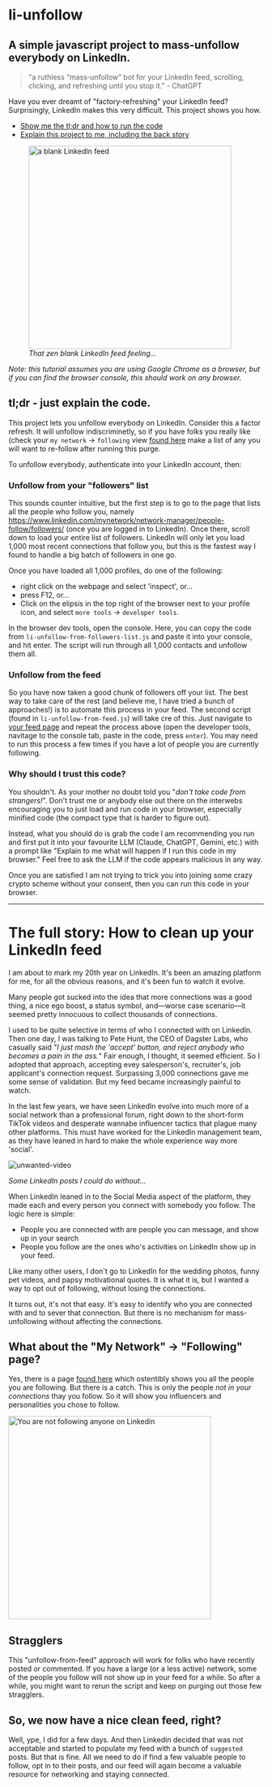 # li-unfollow
## A simple javascript project to mass-unfollow everybody on LinkedIn.

> "a ruthless “mass‑unfollow” bot for your LinkedIn feed, scrolling, clicking, and refreshing until you stop it." - ChatGPT

Have you ever dreamt of "factory-refreshing" your LinkedIn feed?  Surprisingly, LinkedIn makes this very difficult. This project shows you how.

- [Show me the tl;dr and how to run the code](#tldr)
- [Explain this project to me, including the back story](#the_story)

<figure><img src="https://github.com/user-attachments/assets/d7849162-0569-454e-b684-690433dd9e23" alt="a blank LinkedIn feed" width="400"/><figcaption><em>That zen blank LinkedIn feed feeling...</em></figcaption></figure>

*Note: this tutorial assumes you are using Google Chrome as a browser, but if you can find the browser console, this should work on any browser.*


<a id="tldr"></a>
## tl;dr - just explain the code.

This project lets you unfollow everybody on LinkedIn. Consider this a factor refresh.  It will unfollow indiscriminetly, so if you have folks you really like (check your `my network` -> `following` view [found here](https://www.linkedin.com/mynetwork/network-manager/people-follow/following/) make a list of any you will want to re-follow after running this purge.

To unfollow everybody, authenticate into your LinkedIn account, then:

### Unfollow from your "followers" list
This sounds counter intuitive, but the first step is to go to the page that lists all the people who follow you, namely https://www.linkedin.com/mynetwork/network-manager/people-follow/followers/ (once you are logged in to LinkedIn).  Once there, scroll down to load your entire list of followers.  LinkedIn will only let you load 1,000 most recent connections that follow you, but this is the fastest way I found to handle a big batch of followers in one go.

Once you have loaded all 1,000 profiles, do one of the following:
- right click on the webpage and select 'inspect', or...
- press F12, or...
- Click on the elipsis in the top right of the browser next to your profile icon, and select `more tools` → `developer tools`.

In the browser dev tools, open the console. Here, you can copy the code from `li-unfollow-from-followers-list.js` and paste it into your console, and hit enter.  The script will run through all 1,000 contacts and unfollow them all.

### Unfollow from the feed

So you have now taken a good chunk of followers off your list.  The best way to take care of the rest (and believe me, I have tried a bunch of approaches!) is to automate this process in your feed.  The second script (found in `li-unfollow-from-feed.js`) will take cre of this.  Just navigate to [your feed page](https://www.linkedin.com/feed/) and repeat the process above (open the developer tools, navitage to the console tab, paste in the code, press `enter`).  You may need to run this process a few times if you have a lot of people you are currently following.  

### Why should I trust this code?

You shouldn't.  As your mother no doubt told you "*don't take code from strangers!*".  Don't trust me or anybody else out there on the interwebs encouraging you to just load and run code in your browser, especially minified code (the compact type that is harder to figure out).

Instead, what you should do is grab the code I am recommending you run and first put it into your favourite LLM (Claude, ChatGPT, Gemini, etc.) with a prompt like "Explain to me what will happen if I run this code in my browser."  Feel free to ask the LLM if the code appears malicious in any way.

Once you are satisfied I am not trying to trick you into joining some crazy crypto scheme without your consent, then you can run this code in your browser.

<hr />

<a id="the_story"></a>
#  The full story: How to clean up your LinkedIn feed

I am about to mark my 20th year on LinkedIn.  It's been an amazing platform for me, for all the obvious reasons, and it's been fun to watch it evolve.

Many people got sucked into the idea that more connections was a good thing, a nice ego boost, a status symbol, and—worse case scenario—it seemed pretty innocuous to collect thousands of connections.

I used to be quite selective in terms of who I connected with on LinkedIn.  Then one day, I was talking to Pete Hunt, the CEO of Dagster Labs, who casually said "*I just mash the 'accept' button, and reject anybody who becomes a pain in the ass.*"  Fair enough, I thought, it seemed efficient. So I adopted that approach, accepting evey salesperson's, recruiter's, job applicant's connection request.  Surpassing 3,000 connections gave me some sense of validation.  But my feed became increasingly painful to watch.

In the last few years, we have seen LinkedIn evolve into much more of a social network than a professional forum, right down to the short-form TikTok videos and desperate wannabe influencer tactics that plague many other platforms. This must have worked for the LinkedIn management team, as they have leaned in hard to make the whole experience way more 'social'.

![unwanted-video](https://github.com/user-attachments/assets/86abef39-e13a-4d03-a09b-544891dc4534)

*Some LinkedIn posts I could do without...*

When LinkedIn leaned in to the Social Media aspect of the platform, they made each and every person you connect with somebody you follow.  The logic here is simple:
- People you are connected with are people you can message, and show up in your search
- People you follow are the ones who's activities on LinkedIn show up in your feed.

Like many other users, I don't go to LinkedIn for the wedding photos, funny pet videos, and papsy motivational quotes.  It is what it is, but I wanted a way to opt out of following, without losing the connections.  

It turns out, it's not that easy. It's easy to identify who you are connected with and to sever that connection.  But there is no mechanism for mass-unfollowing without affecting the connections.

## What about the "My Network" -> "Following" page?
Yes, there is a page [found here](https://www.linkedin.com/mynetwork/network-manager/people-follow/following/) which ostentibly shows you all the people you are following.  But there is a catch.  This is only the people *not in your connections* thay you follow.  So it will show you influencers and personalities you chose to follow.

<img src="https://github.com/user-attachments/assets/0fa5e43b-332e-4206-bce1-0dd462509b60" alt="You are not following anyone on Linkedin" width="400"/>


## Stragglers

This "unfollow-from-feed" approach will work for folks who have recently posted or commented.  If you have a large (or a less active) network, some of the people you follow will not show up in your feed for a while.  So after a while, you might want to rerun the script and keep on purging out those few stragglers.

## So, we now have a nice clean feed, right?    
Well, ype, I did for a few days.  And then Linkedin decided that was not acceptable and started to populate my feed with a bunch of `suggested` posts.  But that is fine.  All we need to do if find a few valuable people to follow, opt in to their posts, and our feed will again become a valuable resource for networking and staying connected.


